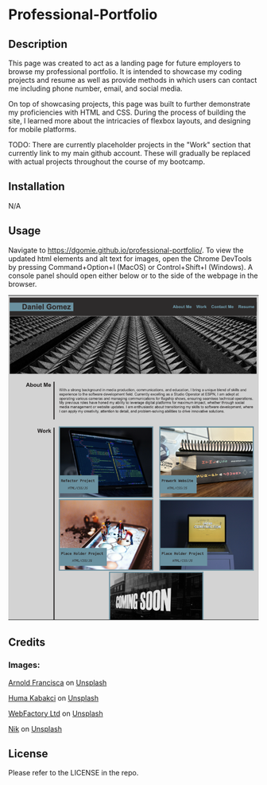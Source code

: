 # Professional-Portfolio

## Description

This page was created to act as a landing page for future employers to browse my professional portfolio. It is intended to showcase my coding projects and resume as well as provide methods in which users can contact me including phone number, email, and social media.

On top of showcasing projects, this page was built to further demonstrate my proficiencies with HTML and CSS. During the process of building the site, I learned more about the intricacies of flexbox layouts, and designing for mobile platforms.

TODO:
There are currently placeholder projects in the "Work" section that currently link to my main github account. These will gradually be replaced with actual projects throughout the course of my bootcamp.

## Installation

N/A

## Usage

Navigate to https://dgomie.github.io/professional-portfolio/. To view the updated html elements and alt text for images, open the Chrome DevTools by pressing Command+Option+I (MacOS) or Control+Shift+I (Windows). A console panel should open either below or to the side of the webpage in the browser.

![Screen shot of home page](./assets/images/portfolio-screenshot.png)

## Credits

### Images:

[Arnold Francisca](https://unsplash.com/@clark_fransa?utm_content=creditCopyText&utm_medium=referral&utm_source=unsplash) on [Unsplash](https://unsplash.com/photos/turned-on-macbook-pro-wit-programming-codes-display-f77Bh3inUpE?utm_content=creditCopyText&utm_medium=referral&utm_source=unsplash)

[Huma Kabakci](https://unsplash.com/@humakabakci?utm_content=creditCopyText&utm_medium=referral&utm_source=unsplash) on [Unsplash](https://unsplash.com/photos/a-black-and-white-photo-of-a-sign-that-says-coming-soon-oRk4Ep65tRc?utm_content=creditCopyText&utm_medium=referral&utm_source=unsplash)

[WebFactory Ltd](https://unsplash.com/@webfactoryltd?utm_content=creditCopyText&utm_medium=referral&utm_source=unsplash) on [Unsplash](https://unsplash.com/photos/black-and-silver-laptop-computer-NoOrDKxUfzo?utm_content=creditCopyText&utm_medium=referral&utm_source=unsplash)

[Nik](https://unsplash.com/@helloimnik?utm_content=creditCopyText&utm_medium=referral&utm_source=unsplash) on [Unsplash](https://unsplash.com/photos/tiny-model-construction-workers-working-on-a-mobile-phone-screen-umFPf301OjQ?utm_content=creditCopyText&utm_medium=referral&utm_source=unsplash)

## License

Please refer to the LICENSE in the repo.
